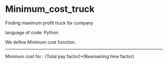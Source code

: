 # Minimum_cost_truck
 Finding maximum profit truck for company

language of code: Python

We define Minimum cost function.

***********************************************************************
Minimum cost for :  (Total pay factor)*(Reamaining time factor)

